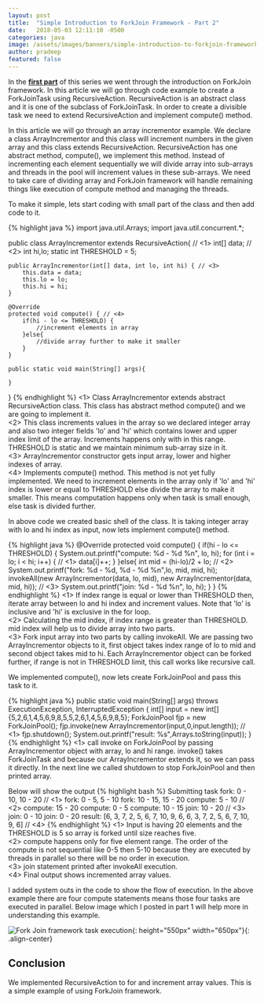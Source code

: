 ```yaml
---
layout: post
title:  "Simple Introduction to ForkJoin Framework - Part 2"
date:   2018-05-03 12:11:10 -0500
categories: java
image: /assets/images/banners/simple-introduction-to-forkjoin-framework-part2.png
author: pradeep
featured: false
---
```


In the **[first part]({{site.baseurl}}/simple-introduction-to-forkjoin-framework-part1/)** of this series we went through the introduction on ForkJoin framework. In this article we will go through code example to create a ForkJoinTask using RecursiveAction. RecursiveAction is an abstract class and it is one of the subclass of ForkJoinTask. In order to create a divisible task we need to extend RecursiveAction and implement compute() method.

In this article we will go through an array incrementor example. We declare a class ArrayIncrementor and this class will increment numbers in the given array and this class extends RecursiveAction. RecursiveAction has one abstract method, compute(), we implement this method. Instead of incrementing each element sequentially we will divide array into sub-arrays and threads in the pool will increment values in these sub-arrays. We need to take care of dividing array and ForkJoin framework will handle remaining things like execution of compute method and managing the threads.

To make it simple, lets start coding with small part of the class and then add code to it. 

{% highlight java %}
import java.util.Arrays;
import java.util.concurrent.*;

public class ArrayIncrementor extends RecursiveAction{ // <1>
    int[] data; // <2>
    int hi,lo;
    static int THRESHOLD = 5;

    public ArrayIncrementor(int[] data, int lo, int hi) { // <3>
        this.data = data;
        this.lo = lo;
        this.hi = hi;
    }

    @Override
    protected void compute() { // <4>
        if(hi - lo <= THRESHOLD) {
            //increment elements in array
        }else{
            //divide array further to make it smaller
        }
    }

    public static void main(String[] args){
    
    }
}
{% endhighlight %}
<1> Class ArrayIncrementor extends abstract RecursiveAction class. This class has abstract method compute() and we are going to implement it.  
<2> This class increments values in the array so we declared integer array and also two integer fields 'lo' and 'hi' which contains lower and upper index limit of the array. Increments happens only with in this range. THRESHOLD is static and we maintain minimum sub-array size in it.  
<3> ArrayIncrementor constructor gets input array, lower and higher indexes of array.  
<4> Implements compute() method. This method is not yet fully implemented. We need to increment elements in the array only if 'lo' and 'hi' index is lower or equal to THRESHOLD else divide the array to make it smaller. This means computation happens only when task is small enough, else task is divided further.

In above code we created basic shell of the class. It is taking integer array with lo and hi index as input, now lets implement compute() method.

{% highlight java %}
@Override
protected void compute() {
    if(hi - lo <= THRESHOLD) {
        System.out.printf("compute: %d - %d %n", lo, hi);
        for (int i = lo; i < hi; i++) { // <1>
            data[i]++;
        }
    }else{
        int mid = (hi-lo)/2 + lo; // <2>
        System.out.printf("fork: %d - %d, %d - %d %n",lo, mid, mid, hi);
        invokeAll(new ArrayIncrementor(data, lo, mid),
                new ArrayIncrementor(data, mid, hi)); // <3>
        System.out.printf("join: %d - %d %n", lo, hi);
    }
}
{% endhighlight %}
<1> If index range is equal or lower than THRESHOLD then, iterate array between lo and hi index and increment values. Note that 'lo' is inclusive and 'hi' is exclusive in the for loop.  
<2> Calculating the mid index, if index range is greater than THRESHOLD. mid index will help us to divide array into two parts.  
<3> Fork input array into two parts by calling invokeAll. We are passing two ArrayIncrementor objects to it, first object takes index range of lo to mid and second object takes mid to hi. Each ArrayIncrementor object can be forked further, if range is not in THRESHOLD limit, this call works like recursive call.

We implemented compute(), now lets create ForkJoinPool and pass this task to it.

{% highlight java %}
public static void main(String[] args) throws ExecutionException, InterruptedException {
    int[] input = new int[]{5,2,6,1,4,5,6,9,8,5,5,2,6,1,4,5,6,9,8,5};
    ForkJoinPool fjp = new ForkJoinPool();
    fjp.invoke(new ArrayIncrementor(input,0,input.length)); // <1>
    fjp.shutdown();
    System.out.printf("result: %s",Arrays.toString(input));
}
{% endhighlight %}
<1> call invoke on ForkJoinPool by passing ArrayIncrementor object with array, lo and hi range. invoke() takes ForkJoinTask and because our ArrayIncrementor extends it, so we can pass it directly. In the next line we called shutdown to stop ForkJoinPool and then printed array.

Below will show the output
{% highlight bash %}
Submitting task
fork: 0 - 10, 10 - 20  // <1>
fork: 0 - 5, 5 - 10 
fork: 10 - 15, 15 - 20 
compute: 5 - 10  // <2>
compute: 15 - 20 
compute: 0 - 5 
compute: 10 - 15 
join: 10 - 20 // <3>
join: 0 - 10 
join: 0 - 20 
result: [6, 3, 7, 2, 5, 6, 7, 10, 9, 6, 6, 3, 7, 2, 5, 6, 7, 10, 9, 6] // <4>
{% endhighlight %}
<1> Input is having 20 elements and the THRESHOLD is 5 so array is forked until size reaches five.  
<2> compute happens only for five element range. The order of the compute is not sequential like 0-5 then 5-10 because they are executed by threads in parallel so there will be no order in execution.  
<3> join statement printed after invokeAll execution.  
<4> Final output shows incremented array values.

I added system outs in the code to show the flow of execution. In the above example there are four compute statements means those four tasks are executed in parallel. Below image which I posted in part 1 will help more in understanding this example.

![Fork Join framework task execution]({{site.baseurl}}/assets/images/posts/fork-join-execution.png){: height="550px" width="650px"}{: .align-center}

## Conclusion
We implemented RecursiveAction to for and increment array values. This is a simple example of using ForkJoin framework.
